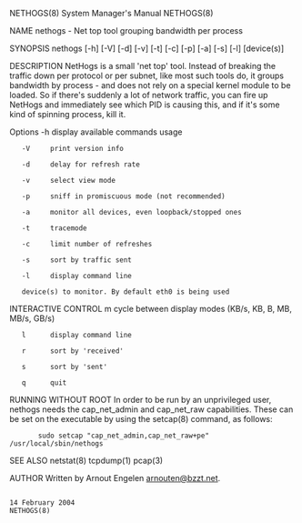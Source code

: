 NETHOGS(8)                                                                        System Manager's Manual                                                                       NETHOGS(8)

NAME
       nethogs - Net top tool grouping bandwidth per process

SYNOPSIS
       nethogs [-h] [-V] [-d] [-v] [-t] [-c] [-p] [-a] [-s] [-l] [device(s)]

DESCRIPTION
       NetHogs  is a small 'net top' tool. Instead of breaking the traffic down per protocol or per subnet, like most such tools do, it groups bandwidth by process - and does not rely on
       a special kernel module to be loaded. So if there's suddenly a lot of network traffic, you can fire up NetHogs and immediately see which PID is causing this, and if it's some kind
       of spinning process, kill it.

   Options
       -h     display available commands usage

       -V     print version info

       -d     delay for refresh rate

       -v     select view mode

       -p     sniff in promiscuous mode (not recommended)

       -a     monitor all devices, even loopback/stopped ones

       -t     tracemode

       -c     limit number of refreshes

       -s     sort by traffic sent

       -l     display command line

       device(s) to monitor. By default eth0 is being used

INTERACTIVE CONTROL
       m      cycle between display modes (KB/s, KB, B, MB, MB/s, GB/s)

       l      display command line

       r      sort by 'received'

       s      sort by 'sent'

       q      quit

RUNNING WITHOUT ROOT
       In  order  to  be  run by an unprivileged user, nethogs needs the cap_net_admin and cap_net_raw capabilities. These can be set on the executable by using the setcap(8) command, as
       follows:

           sudo setcap "cap_net_admin,cap_net_raw+pe" /usr/local/sbin/nethogs

SEE ALSO
       netstat(8) tcpdump(1) pcap(3)

AUTHOR
       Written by Arnout Engelen <arnouten@bzzt.net>.

                                                                                     14 February 2004                                                                           NETHOGS(8)
